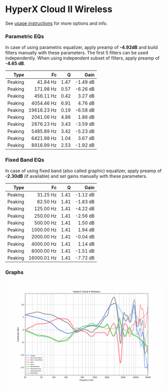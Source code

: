# HyperX Cloud II Wireless
See [usage instructions](https://github.com/jaakkopasanen/AutoEq#usage) for more options and info.

### Parametric EQs
In case of using parametric equalizer, apply preamp of **-4.92dB** and build filters manually
with these parameters. The first 5 filters can be used independently.
When using independent subset of filters, apply preamp of **-4.65 dB**.

| Type    | Fc          |    Q | Gain     |
|--------:|------------:|-----:|---------:|
| Peaking | 41.84 Hz    | 1.47 | -1.49 dB |
| Peaking | 171.98 Hz   | 0.57 | -6.26 dB |
| Peaking | 456.11 Hz   | 0.42 | 3.27 dB  |
| Peaking | 4054.46 Hz  | 6.91 | 4.76 dB  |
| Peaking | 19616.23 Hz | 0.19 | -6.58 dB |
| Peaking | 2041.06 Hz  | 4.86 | 1.86 dB  |
| Peaking | 2876.23 Hz  | 3.43 | -3.59 dB |
| Peaking | 5485.89 Hz  | 3.42 | -5.23 dB |
| Peaking | 6421.98 Hz  | 1.04 | 3.67 dB  |
| Peaking | 8916.99 Hz  | 2.53 | -1.92 dB |

### Fixed Band EQs
In case of using fixed band (also called graphic) equalizer, apply preamp of **-2.30dB**
(if available) and set gains manually with these parameters.

| Type    | Fc          |    Q | Gain     |
|--------:|------------:|-----:|---------:|
| Peaking | 31.25 Hz    | 1.41 | -1.12 dB |
| Peaking | 62.50 Hz    | 1.41 | -1.83 dB |
| Peaking | 125.00 Hz   | 1.41 | -4.22 dB |
| Peaking | 250.00 Hz   | 1.41 | -2.56 dB |
| Peaking | 500.00 Hz   | 1.41 | 1.50 dB  |
| Peaking | 1000.00 Hz  | 1.41 | 1.94 dB  |
| Peaking | 2000.00 Hz  | 1.41 | -0.04 dB |
| Peaking | 4000.00 Hz  | 1.41 | 1.14 dB  |
| Peaking | 8000.00 Hz  | 1.41 | -1.51 dB |
| Peaking | 16000.01 Hz | 1.41 | -7.72 dB |

### Graphs
![](./HyperX%20Cloud%20II%20Wireless.png)